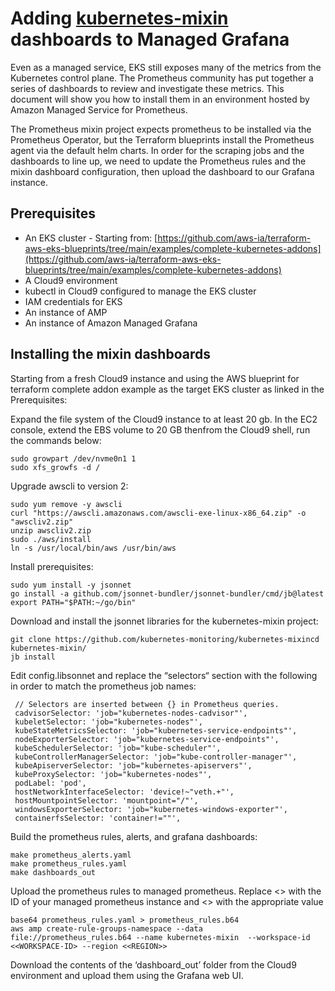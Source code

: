 # Adding [**kubernetes-mixin**](https://github.com/kubernetes-monitoring/kubernetes-mixin) dashboards to Managed Grafana

Even as a managed service, EKS still exposes many of the metrics from the Kubernetes control plane. The Prometheus community has put together a series of dashboards to review and investigate these metrics. This document will show you how to install them in an environment hosted by Amazon Managed Service for Prometheus.

The Prometheus mixin project expects prometheus to be installed via the Prometheus Operator, but the Terraform blueprints install the Prometheus agent via the default helm charts. In order for the scraping jobs and the dashboards to line up, we need to update the Prometheus rules and the mixin dashboard configuration, then upload the dashboard to our Grafana instance.


## Prerequisites

* An EKS cluster - Starting from: [https://github.com/aws-ia/terraform-aws-eks-blueprints/tree/main/examples/complete-kubernetes-addons](https://github.com/aws-ia/terraform-aws-eks-blueprints/tree/main/examples/complete-kubernetes-addons)
* A Cloud9 environment
* kubectl in Cloud9 configured to manage the EKS cluster
* IAM credentials for EKS
* An instance of AMP
* An instance of Amazon Managed Grafana


## Installing the mixin dashboards


Starting from a fresh Cloud9 instance and using the AWS blueprint for terraform complete addon example as the target EKS cluster as linked in the Prerequisites:

Expand the file system of the Cloud9 instance to at least 20 gb. In the EC2 console, extend the EBS volume to 20 GB thenfrom the Cloud9 shell, run the commands below:

```
sudo growpart /dev/nvme0n1 1
sudo xfs_growfs -d /
```


Upgrade awscli to version 2:

```
sudo yum remove -y awscli
curl "https://awscli.amazonaws.com/awscli-exe-linux-x86_64.zip" -o "awscliv2.zip"
unzip awscliv2.zip
sudo ./aws/install
ln -s /usr/local/bin/aws /usr/bin/aws
```


Install prerequisites: 

```
sudo yum install -y jsonnet
go install -a github.com/jsonnet-bundler/jsonnet-bundler/cmd/jb@latest
export PATH="$PATH:~/go/bin"
```


Download and install the jsonnet libraries for the kubernetes-mixin project:


```
git clone https://github.com/kubernetes-monitoring/kubernetes-mixincd kubernetes-mixin/
jb install
```


Edit config.libsonnet and replace the “selectors“ section with the following in order to match the prometheus job names:

```
 // Selectors are inserted between {} in Prometheus queries.
 cadvisorSelector: 'job="kubernetes-nodes-cadvisor"',
 kubeletSelector: 'job="kubernetes-nodes"',
 kubeStateMetricsSelector: 'job="kubernetes-service-endpoints"',
 nodeExporterSelector: 'job="kubernetes-service-endpoints"',
 kubeSchedulerSelector: 'job="kube-scheduler"',
 kubeControllerManagerSelector: 'job="kube-controller-manager"',
 kubeApiserverSelector: 'job="kubernetes-apiservers"',
 kubeProxySelector: 'job="kubernetes-nodes"',
 podLabel: 'pod',
 hostNetworkInterfaceSelector: 'device!~"veth.+"',
 hostMountpointSelector: 'mountpoint="/"',
 windowsExporterSelector: 'job="kubernetes-windows-exporter"',
 containerfsSelector: 'container!=""',
```



Build the prometheus rules, alerts, and grafana dashboards:

```
make prometheus_alerts.yaml
make prometheus_rules.yaml
make dashboards_out
```


Upload the prometheus rules to managed prometheus. Replace <<WORKSPACE-ID>> with the ID of your managed prometheus instance and <<REGION>> with the appropriate value

```
base64 prometheus_rules.yaml > prometheus_rules.b64
aws amp create-rule-groups-namespace --data file://prometheus_rules.b64 --name kubernetes-mixin  --workspace-id <<WORKSPACE-ID> --region <<REGION>>
```



Download the contents of the ‘dashboard_out’ folder from the Cloud9 environment and upload them using the Grafana web UI.
